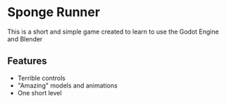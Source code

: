 # Sponge Runner

This is a short and simple game created to learn to use the Godot Engine and Blender

## Features
- Terrible controls
- "Amazing" models and animations
- One short level

